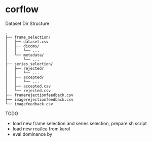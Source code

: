 # corflow

Dataset Dir Structure

```
.
├── frame_selection/
│   ├── dataset.csv
│   ├── dicoms/
│   │   └── ...
│   └── metadata/
│       └── ...
├── series_selection/
│   ├── rejected/
│   │   └── ...
│   ├── accepted/
│   │   └── ...
│   ├── accepted.csv
│   └── rejected.csv
├── framerejectionfeedback.csv
├── imagerejectionfeedback.csv
└── imagefeedback.csv
```



TODO
- load new frame selection and series selection, prepare sh script
- load new rca/lca from karol
- eval dominance by 